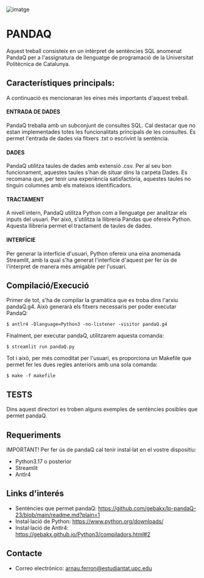  ![imatge](https://www.upc.edu/++theme++homeupc/assets/images/Logo.svg)
# PANDAQ #
Aquest treball consisteix en un intèrpret de sentències SQL anomenat PandaQ per a l'assignatura de llenguatge de programació de la Universitat Politècnica de Catalunya.

## Característiques principals:
A continuació es mencionaran les eines més importants d'aquest treball.

#### ENTRADA DE DADES ####
PandaQ treballa amb un subconjunt de consultes SQL. Cal destacar que no estan implementades totes les funcionalitats principals de les consultes. Es permet l'entrada de dades via fitxers .txt o escrivint la sentència.  

#### DADES ####
PandaQ utilitza taules de dades amb extensió .csv. Per al seu bon funcionament, aquestes taules s'han de situar dins la carpeta Dades. Es recomana que, per tenir una experiència satisfactòria, aquestes taules no tinguin columnes amb els mateixos identificadors.

#### TRACTAMENT ####
A nivell intern, PandaQ utilitza Python com a llenguatge per analitzar els inputs del usuari. Per això, s'utilitza la llibreria Pandas que ofereix Python. Aquesta llibreria permet el tractament de taules de dades.

#### INTERFÍCIE ####
Per generar la interfície d'usuari, Python ofereix una eina anomenada Streamlit, amb la qual s'ha generat l'interfície d'aquest per fer ús de l'interpret de manera més amigable per l'usuari.

## Compilació/Execució ##
Primer de tot, s'ha de compilar la gramàtica que es troba dins l'arxiu pandaQ.g4. Això generarà els fitxers necessaris per poder executar PandaQ:

```
$ antlr4 -Dlanguage=Python3 -no-listener -visitor pandaQ.g4
```
Finalment, per executar pandaQ, utilitzarem aquesta comanda:
```
$ streamlit run pandaQ.py
```
Tot i això, per més comoditat per l'usuari, es proporciona un Makefile que permet fer les dues regles anteriors amb una sola comanda:
```
$ make -f makefile
```
## TESTS ## 
Dins aquest directori es troben alguns exemples de sentències posibles que permet pandaQ.
## Requeriments ##
IMPORTANT! Per fer ús de pandaQ cal tenir instal·lat en el vostre dispositiu:
  - Python3.17 o posterior
  - Streamlit
  - Antlr4

## Links d'interés ##
  - Sentències que permet pandaQ: https://github.com/gebakx/lp-pandaQ-23/blob/main/readme.md?plain=1
  - Instal·lació de Python: https://www.python.org/downloads/
  - Instal·lació de Antlr4: https://gebakx.github.io/Python3/compiladors.html#2

## Contacte
- Correo electrónico: arnau.ferron@estudiantat.upc.edu
